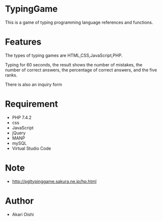 # TypingGame
This is a game of typing programming language references and functions.

# Features

The types of typing games are HTML,CSS,JavaScript,PHP.

Typing for 60 seconds, the result shows the number of mistakes, the number of correct answers, the percentage of correct answers, and the five ranks.

There is also an inquiry form

# Requirement

* PHP 7.4.2
* css
* JavaScript
* jQuery
* MANP
* mySQL
* Virtual Studio Code

# Note

* http://pgltypinggame.sakura.ne.jp/hp.html

# Author

* Akari Oishi
